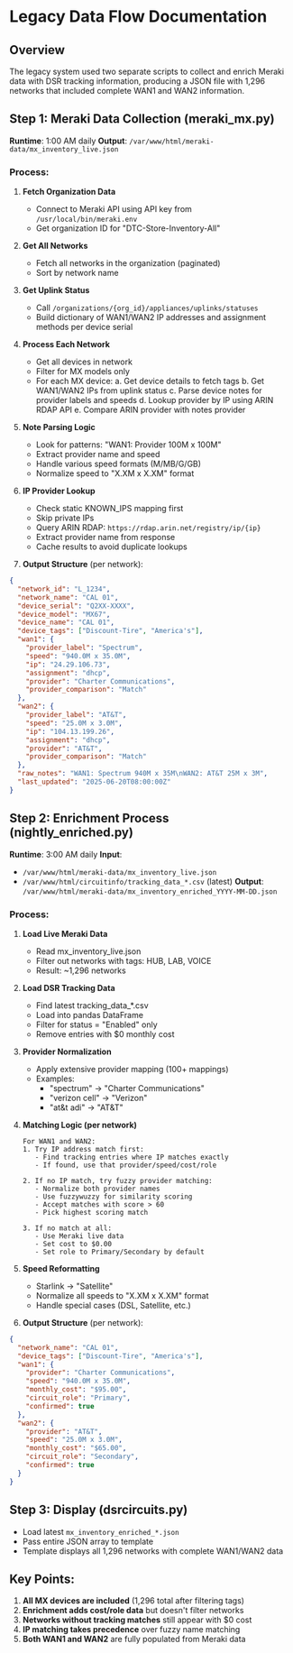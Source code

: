 # Legacy Data Flow Documentation

## Overview
The legacy system used two separate scripts to collect and enrich Meraki data with DSR tracking information, producing a JSON file with 1,296 networks that included complete WAN1 and WAN2 information.

## Step 1: Meraki Data Collection (meraki_mx.py)
**Runtime**: 1:00 AM daily
**Output**: `/var/www/html/meraki-data/mx_inventory_live.json`

### Process:
1. **Fetch Organization Data**
   - Connect to Meraki API using API key from `/usr/local/bin/meraki.env`
   - Get organization ID for "DTC-Store-Inventory-All"

2. **Get All Networks**
   - Fetch all networks in the organization (paginated)
   - Sort by network name

3. **Get Uplink Status**
   - Call `/organizations/{org_id}/appliances/uplinks/statuses` 
   - Build dictionary of WAN1/WAN2 IP addresses and assignment methods per device serial

4. **Process Each Network**
   - Get all devices in network
   - Filter for MX models only
   - For each MX device:
     a. Get device details to fetch tags
     b. Get WAN1/WAN2 IPs from uplink status
     c. Parse device notes for provider labels and speeds
     d. Lookup provider by IP using ARIN RDAP API
     e. Compare ARIN provider with notes provider

5. **Note Parsing Logic**
   - Look for patterns: "WAN1: Provider 100M x 100M"
   - Extract provider name and speed
   - Handle various speed formats (M/MB/G/GB)
   - Normalize speed to "X.XM x X.XM" format

6. **IP Provider Lookup**
   - Check static KNOWN_IPS mapping first
   - Skip private IPs
   - Query ARIN RDAP: `https://rdap.arin.net/registry/ip/{ip}`
   - Extract provider name from response
   - Cache results to avoid duplicate lookups

7. **Output Structure** (per network):
```json
{
  "network_id": "L_1234",
  "network_name": "CAL 01",
  "device_serial": "Q2XX-XXXX",
  "device_model": "MX67",
  "device_name": "CAL 01",
  "device_tags": ["Discount-Tire", "America's"],
  "wan1": {
    "provider_label": "Spectrum",
    "speed": "940.0M x 35.0M",
    "ip": "24.29.106.73",
    "assignment": "dhcp",
    "provider": "Charter Communications",
    "provider_comparison": "Match"
  },
  "wan2": {
    "provider_label": "AT&T",
    "speed": "25.0M x 3.0M",
    "ip": "104.13.199.26",
    "assignment": "dhcp", 
    "provider": "AT&T",
    "provider_comparison": "Match"
  },
  "raw_notes": "WAN1: Spectrum 940M x 35M\nWAN2: AT&T 25M x 3M",
  "last_updated": "2025-06-20T08:00:00Z"
}
```

## Step 2: Enrichment Process (nightly_enriched.py)
**Runtime**: 3:00 AM daily
**Input**: 
- `/var/www/html/meraki-data/mx_inventory_live.json`
- `/var/www/html/circuitinfo/tracking_data_*.csv` (latest)
**Output**: `/var/www/html/meraki-data/mx_inventory_enriched_YYYY-MM-DD.json`

### Process:
1. **Load Live Meraki Data**
   - Read mx_inventory_live.json
   - Filter out networks with tags: HUB, LAB, VOICE
   - Result: ~1,296 networks

2. **Load DSR Tracking Data**
   - Find latest tracking_data_*.csv
   - Load into pandas DataFrame
   - Filter for status = "Enabled" only
   - Remove entries with $0 monthly cost

3. **Provider Normalization**
   - Apply extensive provider mapping (100+ mappings)
   - Examples:
     - "spectrum" → "Charter Communications"
     - "verizon cell" → "Verizon"
     - "at&t adi" → "AT&T"

4. **Matching Logic (per network)**
   ```
   For WAN1 and WAN2:
   1. Try IP address match first:
      - Find tracking entries where IP matches exactly
      - If found, use that provider/speed/cost/role
   
   2. If no IP match, try fuzzy provider matching:
      - Normalize both provider names
      - Use fuzzywuzzy for similarity scoring
      - Accept matches with score > 60
      - Pick highest scoring match
   
   3. If no match at all:
      - Use Meraki live data
      - Set cost to $0.00
      - Set role to Primary/Secondary by default
   ```

5. **Speed Reformatting**
   - Starlink → "Satellite"
   - Normalize all speeds to "X.XM x X.XM" format
   - Handle special cases (DSL, Satellite, etc.)

6. **Output Structure** (per network):
```json
{
  "network_name": "CAL 01",
  "device_tags": ["Discount-Tire", "America's"],
  "wan1": {
    "provider": "Charter Communications",
    "speed": "940.0M x 35.0M",
    "monthly_cost": "$95.00",
    "circuit_role": "Primary",
    "confirmed": true
  },
  "wan2": {
    "provider": "AT&T", 
    "speed": "25.0M x 3.0M",
    "monthly_cost": "$65.00",
    "circuit_role": "Secondary",
    "confirmed": true
  }
}
```

## Step 3: Display (dsrcircuits.py)
- Load latest `mx_inventory_enriched_*.json`
- Pass entire JSON array to template
- Template displays all 1,296 networks with complete WAN1/WAN2 data

## Key Points:
1. **All MX devices are included** (1,296 total after filtering tags)
2. **Enrichment adds cost/role data** but doesn't filter networks
3. **Networks without tracking matches** still appear with $0 cost
4. **IP matching takes precedence** over fuzzy name matching
5. **Both WAN1 and WAN2** are fully populated from Meraki data